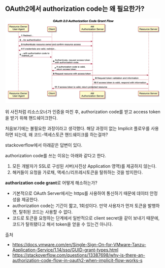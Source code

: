 ## OAuth2에서 authorization code는 왜 필요한가?

![img.png](img.png)

위 사진처럼 리소스오너가 인증을 마친 후, authorization code를 받고 access token을 받기 위해 핸드쉐이크한다.

처음보기에는 불필요한 과정이라고 생각했다. 해당 과정이 없는 Implicit 플로우를 사용하면 되는데, 왜 코드-액세스토큰 핸드쉐이크를 하는걸까?

stackoverflow에서 아래같은 답변이 있다.

authorization code를 쓰는 이유는 아래와 같다고 한다.
1. 모든 개발자가 SSL로 구성된 서버(사진상 Application 영역)를 제공하지 않는다. 
2. 해커들이 요청을 가로채, 액세스/리프레시토큰을 탈취하는 것을 방지한다.

**authorization code grant**로 어떻게 해소하는가?
- 기본적으로 OAuth Server에서는 https를 사용하여 통신하기 때문에 데이터 안정성을 제공한다.
- authorization code는 기간이 짧고, 1회성이다. 만약 사용자가 먼저 토큰을 발행하면, 탈취된 코드는 사용할 수 없다.
- 코드로 토큰을 요청하는 단계에서 일반적으로 client secret을 같이 보내기 때문에, 코드가 탈취됐다고 해서 token을 얻을 수 있는건 아니다.

출처
- https://docs.vmware.com/en/Single-Sign-On-for-VMware-Tanzu-Application-Service/1.14/sso/GUID-grant-types.html
- https://stackoverflow.com/questions/13387698/why-is-there-an-authorization-code-flow-in-oauth2-when-implicit-flow-works-s
